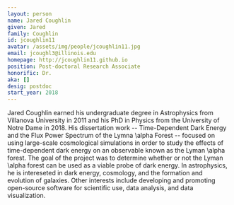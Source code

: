 ```yaml
---
layout: person
name: Jared Coughlin
given: Jared
family: Coughlin
id: jcoughlin11
avatar: /assets/img/people/jcoughlin11.jpg 
email: jcoughl3@illinois.edu
homepage: http://jcoughlin11.github.io
position: Post-doctoral Research Associate
honorific: Dr.
aka: []
desig: postdoc
start_year: 2018
---
```


Jared Coughlin earned his undergraduate degree in Astrophysics from Villanova University
in 2011 and his PhD in Physics from the University of Notre Dame in 2018. His dissertation
work -- Time-Dependent Dark Energy and the Flux Power Spectrum of the Lymna \alpha Forest -- focused
on using large-scale cosmological simulations in order to study the effects of time-dependent dark energy
on an observable known as the Lyman \alpha forest. The goal of the project was to determine whether
or not the Lyman \alpha forest can be used as a viable probe of dark energy. In astrophysics, he is
intereseted in dark energy, cosmology, and the formation and evolution of galaxies. Other interests
include developing and promoting open-source software for scientific use, data analysis, and data
visualization.
